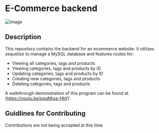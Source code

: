 # E-Commerce backend

![image](https://user-images.githubusercontent.com/102173297/194099793-e6194cf1-a04a-4b1d-a7bf-b23b9d45a0ba.png)

## Description
This repository contains the backend for an ecommerce website. It utilizes sequelize to manage a MySQL database and features routes for:
 * Viewing all categories, tags and products
 * Viewing categories, tags and products by ID
 * Updating categories, tags and products by ID
 * Creating new categories, tags and products
 * Deleting categories, tags and products
 
A walkthrough demonstration of this program can be found at (https://youtu.be/pqgMioa-HbY)

## Guidlines for Contributing
Contributions are not being accepted at this time
